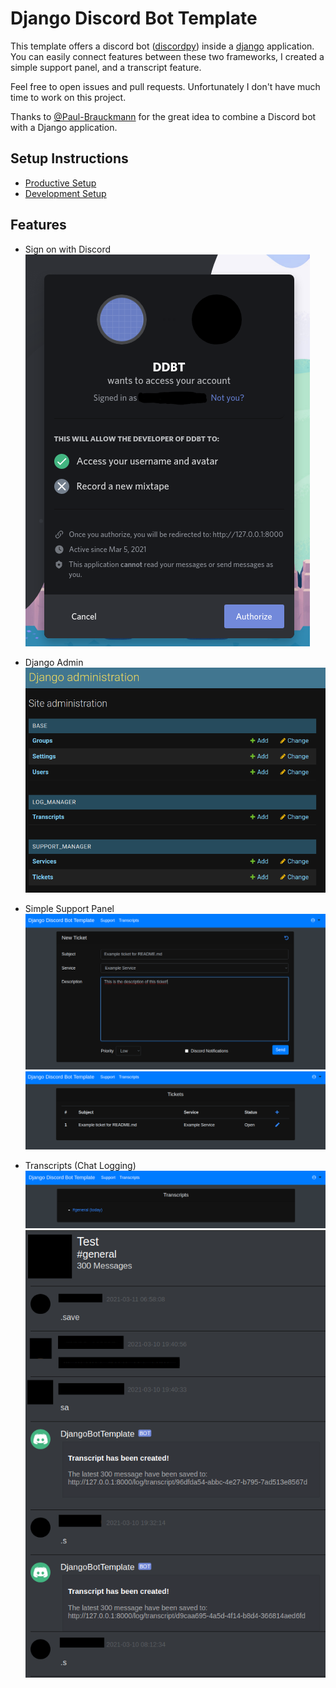 # Django Discord Bot Template
This template offers a discord bot ([discordpy](https://discordpy.readthedocs.io/)) inside a [django](https://www.djangoproject.com/) application.
You can easily connect features between these two frameworks, I created a simple support panel, and a transcript feature.

Feel free to open issues and pull requests.
Unfortunately I don't have much time to work on this project.

Thanks to [@Paul-Brauckmann](https://github.com/Paul-Brauckmann) for the great idea to combine a Discord bot with a Django application.

## Setup Instructions
* [Productive Setup](resources/docs/prod_setup.md)
* [Development Setup](resources/docs/dev_setup.md)

## Features
* Sign on with Discord  
  ![](./resources/img/discord_oauth_login.png)
  
* Django Admin
  ![](./resources/img/django_admin.png)
  
* Simple Support Panel  
  ![](./resources/img/create_ticket.png)  
  ![](./resources/img/ticket_overview.png)
  
* Transcripts (Chat Logging)  
  ![](./resources/img/transcripts.png)  
  ![](./resources/img/transcript.png)